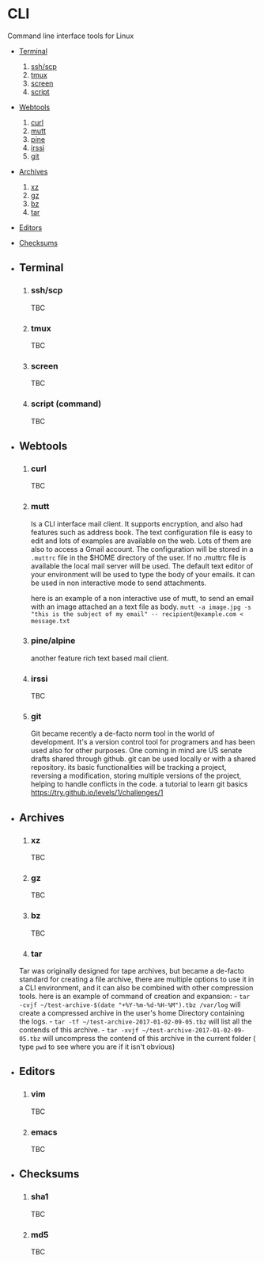 # CLI
Command line interface tools for Linux

- [Terminal](#Terminal)
    1. [ssh/scp](#ssh)
    1. [tmux](#tmux)
    1. [screen](#screen)
    1. [script](#script)


- [Webtools](#Webtools)
    1. [curl](#curl)
    1. [mutt](#mutt)
    1. [pine](#pine)
    1. [irssi](#irssi)
    1. [git](#git)

- [Archives](#Archives)
    1. [xz](#xz)
    1. [gz](#gz)
    1. [bz](#bz)
    1. [tar](#tar)
- [Editors](#editors)

- [Checksums](#checksums)



* ## Terminal <a name=terminal></a>
    1. ### ssh/scp <a name=ssh></a>
        TBC
    1. ### tmux <a name=tmux></a>
        TBC
    1. ### screen <a name=screen></a>
        TBC
    1. ### script (command) <a name=script></a>
        TBC

* ## Webtools <a name=webtools></a>
    1. ### curl <a name=curl></a>
        TBC
    1. ### mutt <a name=mutt></a>
        Is a CLI interface mail client. It supports encryption, and also had features such as address book.
        The text configuration file is easy to edit and lots of examples are available on the web. Lots of them are also to access a Gmail account. The configuration will be stored in a `.muttrc` file in the $HOME directory of the user.
        If no .muttrc file is available the local mail server will be used.
        The default text editor of your environment will be used to type the body of your emails.
        it can be used in non interactive mode to send attachments.

        here is an example of a non interactive use of mutt, to send an email with an image attached an a text file as body.
        `mutt -a image.jpg -s "this is the subject of my email" -- recipient@example.com < message.txt`

    1. ### pine/alpine <a name=pine></a>
        another feature rich text based mail client.
    1. ### irssi <a name=irssi></a>
        TBC
    1. ### git <a name=git></a>
        Git became recently a de-facto norm tool in the world of development. It's a version control tool for programers and has been used also for other purposes. One coming in mind are US senate drafts shared through github.
        git can be used locally or with a shared repository.
        its basic functionalities will be tracking a project, reversing a modification, storing multiple versions of the project, helping to handle conflicts in the code.
        a tutorial to learn git basics https://try.github.io/levels/1/challenges/1

* ## Archives <a name=Archives></a>

    1. ### xz <a name=xz></a>
        TBC
    1. ### gz <a name=gz></a>
        TBC
    1. ### bz <a name= bz></a>
        TBC
    1. ### tar <a name= tar></a>
    Tar was originally designed for tape archives, but became a de-facto standard for creating a file archive, there are multiple options to use it in a CLI environment, and it can also be combined with other compression tools.
    here is an example of command of creation and expansion:
        - `tar -cvjf ~/test-archive-$(date "+%Y-%m-%d-%H-%M").tbz /var/log` will create a compressed archive in the user's home Directory containing the logs.
        - `tar -tf ~/test-archive-2017-01-02-09-05.tbz` will list all the contends of this archive.
        - `tar -xvjf ~/test-archive-2017-01-02-09-05.tbz` will uncompress the contend of this archive in the current folder ( type `pwd` to see where you are if it isn't obvious)



* ## Editors <a name=editors></a>
    1. ### vim <a name=vim></a>
        TBC
    1. ### emacs <a name=emacs></a>
        TBC

* ## Checksums <a name=checksums></a>
    1. ### sha1 <a name=sha1></a>
        TBC
    1. ### md5  <a name=md5></a>
        TBC
